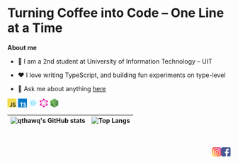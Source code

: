 # Turning Coffee into Code – One Line at a Time 

**About me**

- 💼 I am a 2nd student at University of Information Technology – UIT

- ❤️ I love writing TypeScript, and building fun experiments on type-level

- 💬 Ask me about anything [here](nguyenqthangwork@gmail.com)

<code><img height="20" alt="javascript" src="https://raw.githubusercontent.com/github/explore/80688e429a7d4ef2fca1e82350fe8e3517d3494d/topics/javascript/javascript.png"></code>
<code><img height="20" alt="typescript" src="https://raw.githubusercontent.com/github/explore/80688e429a7d4ef2fca1e82350fe8e3517d3494d/topics/typescript/typescript.png"></code>
<code><img height="20" alt="react" src="https://raw.githubusercontent.com/github/explore/80688e429a7d4ef2fca1e82350fe8e3517d3494d/topics/react/react.png"></code>
<code><img height="20" alt="graphql" src="https://raw.githubusercontent.com/github/explore/5c058a388828bb5fde0bcafd4bc867b5bb3f26f3/topics/graphql/graphql.png"></code>
<code><img height="20" alt="nodejs" src="https://raw.githubusercontent.com/github/explore/80688e429a7d4ef2fca1e82350fe8e3517d3494d/topics/nodejs/nodejs.png"></code>

| ![qthawq's GitHub stats](https://github-readme-stats.vercel.app/api?username=nguynqthawq&show_icons=true&theme=radical) | ![Top Langs](https://github-readme-stats.vercel.app/api/top-langs/?username=nguynqthawq&hide_progress=true) |
| --------------------------------------------------------------------------------------------------------------------------------------------------------------------------------------------------------------------------------------------------------------- | -------------------------------------------------------------------------------------------------------------------------------------------------------------------------------------------------------------------- |

<br />
<br />

<a href="https://www.facebook.com/Qthaq2004/">
  <img align="right" alt="Thang Nguyen | Facebook" width="21px" src="./images/facebook.png" />
</a>
<a href="https://www.instagram.com/qthag_/">
  <img align="right" alt="Anurag Hazra | CodeSandbox" width="21px" src="./images/instagram.png" />
</a>
